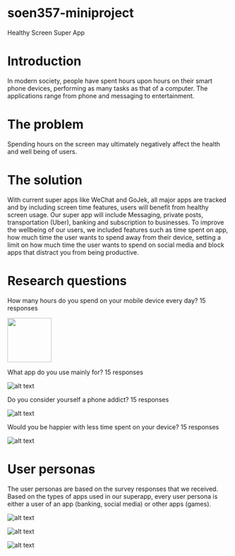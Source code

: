 # soen357-miniproject
Healthy Screen Super App



# Introduction

In modern society, people have spent hours upon hours on their smart phone devices, performing as many tasks as that of a computer. The applications range from phone and messaging to entertainment. 



# The problem

Spending hours on the screen may ultimately negatively affect the health and well being of users. 



# The solution 
With current super apps like WeChat and GoJek, all major apps are tracked and by including screen time features, users will benefit from healthy screen usage. Our super app will include
Messaging, private posts, transportation (Uber), banking and subscription to businesses. To improve the wellbeing of our users, we included features such as time spent on app, how much time the user wants to spend away from their device, setting a limit on how much time the user wants to spend on social media and block apps that distract you from being productive.




# Research questions

How many hours do you spend on your mobile device every day?
15 responses

<img src= "https://github.com/yordanevro/soen357-miniproject/blob/main/images/bargraph.png?raw=true" width="100" height="100">



What app do you use mainly for? 
15 responses


 ![alt text](https://github.com/yordanevro/soen357-miniproject/blob/main/images/appusage.png?raw=true)



Do you consider yourself a phone addict?
15 responses

 ![alt text](https://github.com/yordanevro/soen357-miniproject/blob/main/images/phoneaddict.png?raw=true)
 


Would you be happier with less time spent on your device?
15 responses

 ![alt text](https://github.com/yordanevro/soen357-miniproject/blob/main/images/lesstime.png?raw=true)

 



# User personas

The user personas are based on the survey responses that we received. Based on the types of apps used in our superapp, every user persona is either a user of an app (banking, social media) or other apps (games).

 ![alt text](https://github.com/yordanevro/soen357-miniproject/blob/main/images/jamespersona.png?raw=true)
 
 ![alt text](https://github.com/yordanevro/soen357-miniproject/blob/main/images/clairepersona.png?raw=true)
  
 ![alt text](https://github.com/yordanevro/soen357-miniproject/blob/main/images/timpersona.png?raw=true)
 

 

